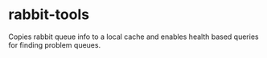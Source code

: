 # rabbit-tools
Copies rabbit queue info to a local cache and enables health based queries for finding problem queues.
